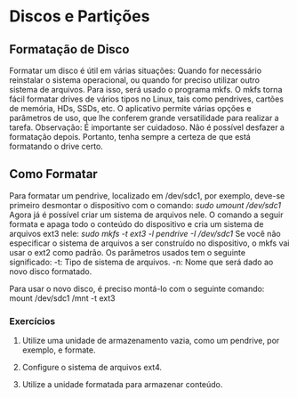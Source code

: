 ﻿# Discos e Partições

## Formatação de Disco

Formatar um disco é útil em várias situações: Quando for necessário reinstalar o sistema operacional, ou quando for preciso utilizar outro sistema de arquivos.
Para isso, será usado o programa mkfs.
O mkfs torna fácil formatar drives de vários tipos no Linux, tais como pendrives, cartões de memória, HDs, SSDs, etc.
O aplicativo permite várias opções e parâmetros de uso, que lhe conferem grande versatilidade para realizar a tarefa.
Observação: É importante ser cuidadoso. Não é possível desfazer a formatação depois.
Portanto, tenha sempre a certeza de que está formatando o drive certo.

## Como Formatar

Para formatar um pendrive, localizado em /dev/sdc1, por exemplo, deve-se primeiro desmontar o dispositivo com o comando:
*sudo umount /dev/sdc1*
Agora já é possível criar um sistema de arquivos nele.
O comando a seguir formata e apaga todo o conteúdo do dispositivo e cria um sistema de arquivos ext3 nele:
*sudo mkfs -t ext3 -l pendrive -I /dev/sdc1*
Se você não especificar o sistema de arquivos a ser construído no dispositivo, o mkfs vai usar o ext2 como padrão.
Os parâmetros usados tem o seguinte significado:
-t: Tipo de sistema de arquivos.
-n: Nome que será dado ao novo disco formatado.

Para usar o novo disco, é preciso montá-lo com o seguinte comando:
mount /dev/sdc1 /mnt -t ext3

### Exercícios

1. Utilize uma unidade de armazenamento vazia, como um pendrive, por exemplo, e formate.

2. Configure o sistema de arquivos ext4.

3. Utilize a unidade formatada para armazenar conteúdo.